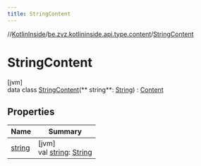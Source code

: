 ```yaml
---
title: StringContent
---
```

//[KotlinInside](../../../index.html)/[be.zvz.kotlininside.api.type.content](../index.html)/[StringContent](index.html)

# StringContent

[jvm]\
data class [StringContent](index.html)(**
string**: [String](https://kotlinlang.org/api/latest/jvm/stdlib/kotlin/-string/index.html)) : [Content](../-content/index.html)

## Properties

| Name | Summary |
|---|---|
| [string](string.html) | [jvm]<br>val [string](string.html): [String](https://kotlinlang.org/api/latest/jvm/stdlib/kotlin/-string/index.html) |

